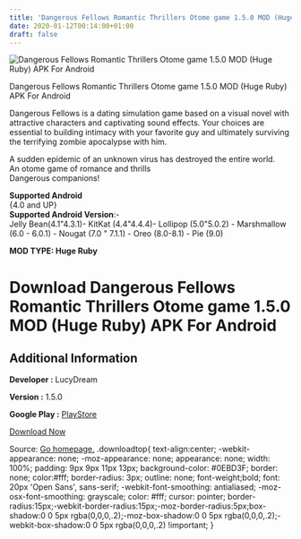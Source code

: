 ```yaml
---
title: 'Dangerous Fellows Romantic Thrillers Otome game 1.5.0 MOD (Huge Ruby) APK For Android'
date: 2020-01-12T00:14:00+01:00
draft: false
---
```


![Dangerous Fellows Romantic Thrillers Otome game 1.5.0 MOD (Huge Ruby) APK For Android](https://i1.wp.com/apkhome.net/wp-content/uploads/2020/01/Dangerous-Fellows-Romantic-Thrillers-Otome-game-1.5.0-MOD-Huge-Ruby.png "Dangerous Fellows Romantic Thrillers Otome game 1.5.0 MOD (Huge Ruby) APK For Android")

  

Dangerous Fellows Romantic Thrillers Otome game 1.5.0 MOD (Huge Ruby) APK For Android

Dangerous Fellows is a dating simulation game based on a visual novel with attractive characters and captivating sound effects. Your choices are essential to building intimacy with your favorite guy and ultimately surviving the terrifying zombie apocalypse with him.

A sudden epidemic of an unknown virus has destroyed the entire world.  
An otome game of romance and thrills  
Dangerous companions!

**Supported Android**  
{4.0 and UP}  
**Supported Android Version**:-  
Jelly Bean(4.1"4.3.1)- KitKat (4.4"4.4.4)- Lollipop (5.0"5.0.2) - Marshmallow (6.0 - 6.0.1) - Nougat (7.0 " 7.1.1) - Oreo (8.0-8.1) - Pie (9.0)

**MOD TYPE: Huge Ruby**

Download Dangerous Fellows Romantic Thrillers Otome game 1.5.0 MOD (Huge Ruby) APK For Android
==============================================================================================

Additional Information
----------------------

**Developer :** LucyDream

**Version :** 1.5.0

**Google Play :** [PlayStore](https://play.google.com/store/apps/details?id=com.lucydream.dangerousfellows)

  

[Download Now](https://store4app.co/post/dangerous-fellows-romantic-thrillers-otome-game-1-5-0-mod-huge-ruby-apk-for-android_1578765775)

  
Source: [Go homepage.](https://store4app.co/post/dangerous-fellows-romantic-thrillers-otome-game-1-5-0-mod-huge-ruby-apk-for-android_1578765775) .downloadtop{ text-align:center; -webkit-appearance: none; -moz-appearance: none; appearance: none; width: 100%; padding: 9px 9px 11px 13px; background-color: #0EBD3F; border: none; color:#fff; border-radius: 3px; outline: none; font-weight;bold; font: 20px 'Open Sans', sans-serif; -webkit-font-smoothing: antialiased; -moz-osx-font-smoothing: grayscale; color: #fff; cursor: pointer; border-radius:15px;-webkit-border-radius:15px;-moz-border-radius:5px;box-shadow:0 0 5px rgba(0,0,0,.2);-moz-box-shadow:0 0 5px rgba(0,0,0,.2);-webkit-box-shadow:0 0 5px rgba(0,0,0,.2) !important; }